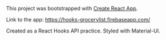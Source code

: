 This project was bootstrapped with [Create React App](https://github.com/facebook/create-react-app).

Link to the app: https://hooks-grocerylist.firebaseapp.com/

Created as a React Hooks API practice. Styled with Material-UI. 
